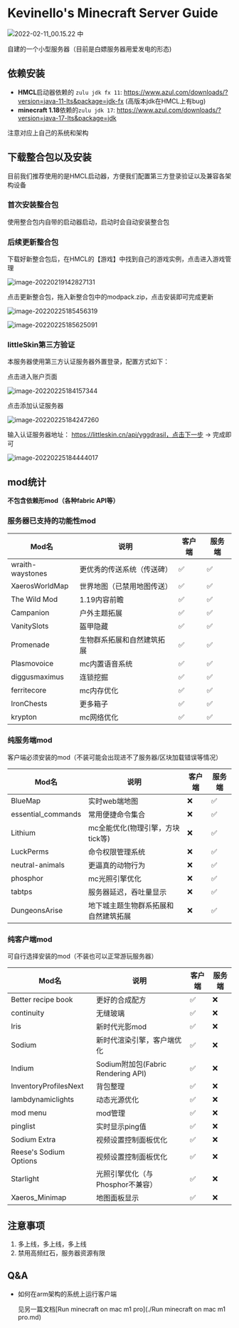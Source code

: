 # Kevinello's Minecraft Server Guide

![2022-02-11_00.15.22 中](https://gitee.com/Kevinello/pic/raw/master/img/20220211111722.png)

自建的一个小型服务器（目前是白嫖服务器用爱发电的形态)

## 依赖安装

- **HMCL**启动器依赖的 `zulu jdk fx 11`:  https://www.azul.com/downloads/?version=java-11-lts&package=jdk-fx (高版本jdk在HMCL上有bug)
- **minecraft 1.18**依赖的`zulu jdk 17`: https://www.azul.com/downloads/?version=java-17-lts&package=jdk

注意对应上自己的系统和架构

## 下载整合包以及安装

目前我们推荐使用的是HMCL启动器，方便我们配置第三方登录验证以及兼容各架构设备

### 首次安装整合包

使用整合包内自带的启动器启动，启动时会自动安装整合包

### 后续更新整合包

下载好新整合包后，在HMCL的【游戏】中找到自己的游戏实例，点击进入游戏管理

![image-20220219142827131](https://gitee.com/Kevinello/pic/raw/master/20220219-142828.png)

点击更新整合包，拖入新整合包中的modpack.zip，点击安装即可完成更新

![image-20220225185456319](https://gitee.com/Kevinello/pic/raw/master/20220225-185457.png)

![image-20220225185625091](https://gitee.com/Kevinello/pic/raw/master/20220225-185625.png)

### littleSkin第三方验证

本服务器使用第三方认证服务器外置登录，配置方式如下：

点击进入账户页面

![image-20220225184157344](https://gitee.com/Kevinello/pic/raw/master/20220225-184158.png)

点击添加认证服务器

![image-20220225184247260](https://gitee.com/Kevinello/pic/raw/master/20220225-184248.png)

输入认证服务器地址： https://littleskin.cn/api/yggdrasil，点击下一步 -> 完成即可

![image-20220225184444017](https://gitee.com/Kevinello/pic/raw/master/20220225-184444.png)

## mod统计

**不包含依赖形mod（各种fabric API等）**

### 服务器已支持的功能性mod

| Mod名            | 说明                       | 客户端 | 服务端 |
| ---------------- | -------------------------- | ------ | ------ |
| wraith-waystones | 更优秀的传送系统（传送碑） | ✅      | ✅      |
| XaerosWorldMap   | 世界地图（已禁用地图传送） | ✅      | ✅      |
| The Wild Mod     | 1.19内容前瞻               | ✅      | ✅      |
| Campanion        | 户外主题拓展               | ✅      | ✅      |
| VanitySlots      | 盔甲隐藏                   | ✅      | ✅      |
| Promenade        | 生物群系拓展和自然建筑拓展 | ✅      | ✅      |
| Plasmovoice      | mc内置语音系统             | ✅      | ✅      |
| diggusmaximus    | 连锁挖掘                   | ✅      | ✅      |
| ferritecore      | mc内存优化                 | ✅      | ✅      |
| IronChests       | 更多箱子                   | ✅      | ✅      |
| krypton          | mc网络优化                 | ✅      | ✅      |

### 纯服务端mod

客户端必须安装的mod（不装可能会出现进不了服务器/区块加载错误等情况）

| Mod名              | 说明                                 | 客户端 | 服务端 |
| ------------------ | ------------------------------------ | ------ | ------ |
| BlueMap            | 实时web端地图                        | ❌      | ✅      |
| essential_commands | 常用便捷命令集合                     | ❌      | ✅      |
| Lithium            | mc全能优化(物理引擎，方块tick等)     | ❌      | ✅      |
| LuckPerms          | 命令权限管理系统                     | ❌      | ✅      |
| neutral-animals    | 更逼真的动物行为                     | ❌      | ✅      |
| phosphor           | mc光照引擎优化                       | ❌      | ✅      |
| tabtps             | 服务器延迟，吞吐量显示               | ❌      | ✅      |
| DungeonsArise      | 地下城主题生物群系拓展和自然建筑拓展 | ❌      | ✅      |

### 纯客户端mod

可自行选择安装的mod（不装也可以正常游玩服务器）

| Mod名                  | 说明                               | 客户端 | 服务端 |
| ---------------------- | ---------------------------------- | ------ | ------ |
| Better recipe book     | 更好的合成配方                     | ✅      | ❌      |
| continuity             | 无缝玻璃                           | ✅      | ❌      |
| Iris                   | 新时代光影mod                      | ✅      | ❌      |
| Sodium                 | 新时代渲染引擎，客户端优化         | ✅      | ❌      |
| Indium                 | Sodium附加包(Fabric Rendering API) | ✅      | ❌      |
| InventoryProfilesNext  | 背包整理                           | ✅      | ❌      |
| lambdynamiclights      | 动态光源优化                       | ✅      | ❌      |
| mod menu               | mod管理                            | ✅      | ❌      |
| pinglist               | 实时显示ping值                     | ✅      | ❌      |
| Sodium Extra           | 视频设置控制面板优化               | ✅      | ❌      |
| Reese's Sodium Options | 视频设置控制面板优化               | ✅      | ❌      |
| Starlight              | 光照引擎优化（与Phosphor不兼容）   | ✅      | ❌      |
| Xaeros_Minimap         | 地图面板显示                       | ✅      | ❌      |

## 注意事项

1. 多上线，多上线，多上线
1. 禁用高频红石，服务器资源有限

## Q&A

- 如何在arm架构的系统上运行客户端

  见另一篇文档[Run minecraft on mac m1 pro](./Run minecraft on mac m1 pro.md)

